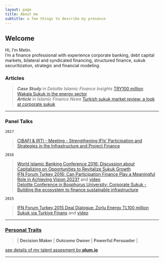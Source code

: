 ```yaml
---
layout: page
title: About me
subtitle: a few things to describe my presence
---
```


## Welcome

Hi, I’m Metin.  
I’m a finance professional with experience corporate banking, debt capital markets, bilateral and syndicated financing, structured finance, sukuk securitization,  strategic and financial modeling.

### Articles

>___Case Study___ in _Deloitte Islamic Finance Insights_ [TRY100 million Wakala Sukuk in the energy sector](/docs/Deloitte_Whitepaper_p21.pdf)  
>___Article___ in _Islamic Finance News_ [Turkish sukuk market review: a look at corporate sukuk](http://islamicfinancenews.com/sites/default/files/supplements/IFN%20Turkey%20Report%202016.pdf)

---

### Panel Talks

`2017`

>[CIBAFI & IRTI - Meeting - Strengthening IFIs’ Participation and Strategies in the Infrastructure and Project Finance](
https://cibafi.org/Files/L1/Content/CI1755-CIBAFI-IRTISpeakersGuide19.3.17.pdf)

`2016`

>[World Islamic Banking Conference 2016: Discussion about Capitalizing on Opportunities to Revitalize Sukuk Growth](https://twitter.com/jinanaltaitoon/status/806071815256834048?s=20)  
>[IFN Forum Turkey 2016: Can Participation Finance Play a Meaningful Role in Achieving Vision 2023?](https://redmoneyevents.com/main/event.asp?IFN=Turkey2016)  and [video](https://www.facebook.com/turkiyefinans/videos/10153743254116436/)  
> [Deloitte Conference in Bosphorus University: Corporate Sukuk - Building the ecosystem to finance sustainable infrastructure](https://twitter.com/TurkiyeFinans/status/712232616540426240?s=20)

`2015`
>[IFN Forum Turkey 2015 Deal Dialogue: Zorlu Energy TL100 million Sukuk via Turkiye Finans](https://redmoneyevents.com/main/framework/assets/2015/conferenceguides/Turkey.pdf) and [video](https://vimeo.com/148875543)

---

### [Personal Traits](https://secure.plum.io/en/p/PgqCnT4yKwiat0x25Xzevw "click to see my talent assesment result by plum.io")  

> | __Decision Maker__ | __Outcome Owner__ | __Powerful Persuader__ |

[see details of my talent assesment by __plum.io__](https://secure.plum.io/en/p/PgqCnT4yKwiat0x25Xzevw)

---
